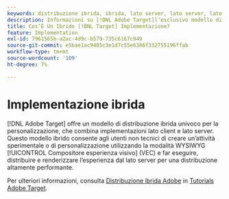 ```yaml
---
keywords: distribuzione ibrida, ibrida, lato server, lato server, lato server, lato client, lato client, lato client, implementazione ibrida, distribuzione ibrida0
description: Informazioni su [!DNL Adobe Target]l’esclusivo modello di distribuzione ibrida di per la personalizzazione, che combina implementazioni lato client e lato server.
title: Cos’È Un Ibrido [!DNL Target] Implementazione?
feature: Implementation
exl-id: 7961565b-a2ac-4d9c-b579-735c6167c949
source-git-commit: e5bae1ac9485c3e1d7c55e6386f332755196ffab
workflow-type: tm+mt
source-wordcount: '109'
ht-degree: 7%

---
```


# Implementazione ibrida

[!DNL Adobe Target] offre un modello di distribuzione ibrida univoco per la personalizzazione, che combina implementazioni lato client e lato server. Questo modello ibrido consente agli utenti non tecnici di creare un’attività sperimentale o di personalizzazione utilizzando la modalità WYSIWYG [!UICONTROL Compositore esperienza visivo] (VEC) e far eseguire, distribuire e renderizzare l’esperienza dal lato server per una distribuzione altamente performante.

Per ulteriori informazioni, consulta [Distribuzione ibrida Adobe](https://experienceleague.adobe.com/docs/target-learn/tutorials/implementation/hybrid-deployment.html) in [Tutorials Adobe Target](https://experienceleague.adobe.com/docs/target-learn/tutorials/overview.html?lang=it).
